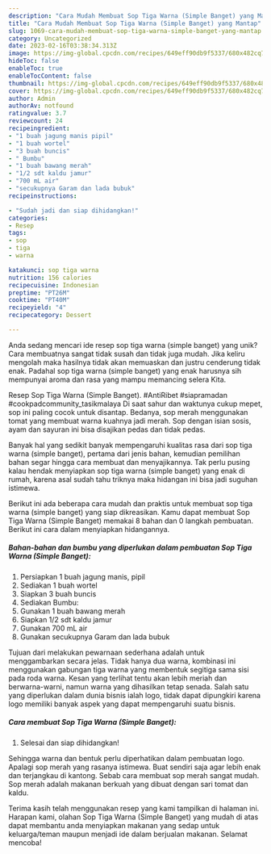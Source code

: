 ```yaml
---
description: "Cara Mudah Membuat Sop Tiga Warna (Simple Banget) yang Mantap"
title: "Cara Mudah Membuat Sop Tiga Warna (Simple Banget) yang Mantap"
slug: 1069-cara-mudah-membuat-sop-tiga-warna-simple-banget-yang-mantap
category: Uncategorized
date: 2023-02-16T03:38:34.313Z
image: https://img-global.cpcdn.com/recipes/649eff90db9f5337/680x482cq70/sop-tiga-warna-simple-banget-foto-resep-utama.jpg
hideToc: false
enableToc: true
enableTocContent: false
thumbnail: https://img-global.cpcdn.com/recipes/649eff90db9f5337/680x482cq70/sop-tiga-warna-simple-banget-foto-resep-utama.jpg
cover: https://img-global.cpcdn.com/recipes/649eff90db9f5337/680x482cq70/sop-tiga-warna-simple-banget-foto-resep-utama.jpg
author: Admin
authorAv: notfound
ratingvalue: 3.7
reviewcount: 24
recipeingredient:
- "1 buah jagung manis pipil"
- "1 buah wortel"
- "3 buah buncis"
- " Bumbu"
- "1 buah bawang merah"
- "1/2 sdt kaldu jamur"
- "700 mL air"
- "secukupnya Garam dan lada bubuk"
recipeinstructions:

- "Sudah jadi dan siap dihidangkan!"
categories:
- Resep
tags:
- sop
- tiga
- warna

katakunci: sop tiga warna 
nutrition: 156 calories
recipecuisine: Indonesian
preptime: "PT26M"
cooktime: "PT40M"
recipeyield: "4"
recipecategory: Dessert

---
```





Anda sedang mencari ide resep sop tiga warna (simple banget) yang unik? Cara membuatnya sangat tidak susah dan tidak juga mudah. Jika keliru mengolah maka hasilnya tidak akan memuaskan dan justru cenderung tidak enak. Padahal sop tiga warna (simple banget) yang enak harusnya sih mempunyai aroma dan rasa yang mampu memancing selera Kita.





Resep Sop Tiga Warna (Simple Banget). #AntiRibet #siapramadan #cookpadcommunity_tasikmalaya Di saat sahur dan waktunya cukup mepet, sop ini paling cocok untuk disantap. Bedanya, sop merah menggunakan tomat yang membuat warna kuahnya jadi merah. Sop dengan isian sosis, ayam dan sayuran ini bisa disajikan pedas dan tidak pedas.

Banyak hal yang sedikit banyak mempengaruhi kualitas rasa dari sop tiga warna (simple banget), pertama dari jenis bahan, kemudian pemilihan bahan segar hingga cara membuat dan menyajikannya. Tak perlu pusing kalau hendak menyiapkan sop tiga warna (simple banget) yang enak di rumah, karena asal sudah tahu triknya maka hidangan ini bisa jadi suguhan istimewa.






Berikut ini ada beberapa cara mudah dan praktis untuk membuat sop tiga warna (simple banget) yang siap dikreasikan. Kamu dapat membuat Sop Tiga Warna (Simple Banget) memakai 8 bahan dan 0 langkah pembuatan. Berikut ini cara dalam menyiapkan hidangannya.

<!--inarticleads1-->

##### Bahan-bahan dan bumbu yang diperlukan dalam pembuatan Sop Tiga Warna (Simple Banget):

1. Persiapkan 1 buah jagung manis, pipil
1. Sediakan 1 buah wortel
1. Siapkan 3 buah buncis
1. Sediakan  Bumbu:
1. Gunakan 1 buah bawang merah
1. Siapkan 1/2 sdt kaldu jamur
1. Gunakan 700 mL air
1. Gunakan secukupnya Garam dan lada bubuk


Tujuan dari melakukan pewarnaan sederhana adalah untuk menggambarkan secara jelas. Tidak hanya dua warna, kombinasi ini menggunakan gabungan tiga warna yang membentuk segitiga sama sisi pada roda warna. Kesan yang terlihat tentu akan lebih meriah dan berwarna-warni, namun warna yang dihasilkan tetap senada. Salah satu yang diperlukan dalam dunia bisnis ialah logo, tidak dapat dipungkiri karena logo memiliki banyak aspek yang dapat mempengaruhi suatu bisnis. 

<!--inarticleads2-->

##### Cara membuat Sop Tiga Warna (Simple Banget):


1. Selesai dan siap dihidangkan!

Sehingga warna dan bentuk perlu diperhatikan dalam pembuatan logo. Apalagi sop merah yang rasanya istimewa. Buat sendiri saja agar lebih enak dan terjangkau di kantong. Sebab cara membuat sop merah sangat mudah. Sop merah adalah makanan berkuah yang dibuat dengan sari tomat dan kaldu. 

Terima kasih telah menggunakan resep yang kami tampilkan di halaman ini. Harapan kami, olahan Sop Tiga Warna (Simple Banget) yang mudah di atas dapat membantu anda menyiapkan makanan yang sedap untuk keluarga/teman maupun menjadi ide dalam berjualan makanan. Selamat mencoba!
